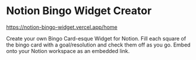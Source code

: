 # Notion Bingo Widget Creator

https://notion-bingo-widget.vercel.app/home

Create your own Bingo Card-esque Widget for Notion. Fill each square of the bingo card with a goal/resolution and check them off as you go. Embed onto your Notion workspace as an embedded link.
